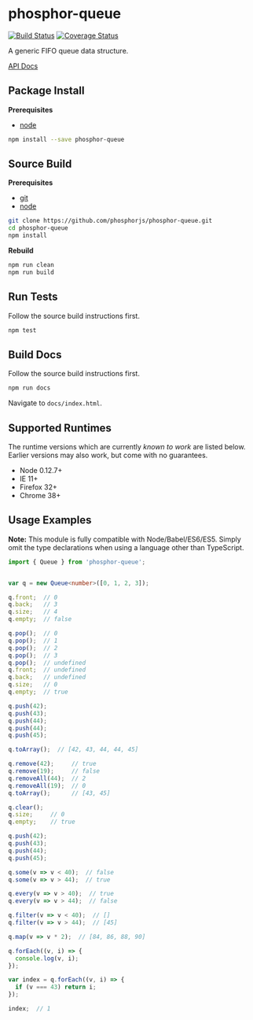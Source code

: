 phosphor-queue
==============

[![Build Status](https://travis-ci.org/phosphorjs/phosphor-queue.svg)](https://travis-ci.org/phosphorjs/phosphor-queue?branch=master)
[![Coverage Status](https://coveralls.io/repos/phosphorjs/phosphor-queue/badge.svg?branch=master&service=github)](https://coveralls.io/github/phosphorjs/phosphor-queue?branch=master)

A generic FIFO queue data structure.

[API Docs](http://phosphorjs.github.io/phosphor-queue/api/)


Package Install
---------------

**Prerequisites**
- [node](http://nodejs.org/)

```bash
npm install --save phosphor-queue
```


Source Build
------------

**Prerequisites**
- [git](http://git-scm.com/)
- [node](http://nodejs.org/)

```bash
git clone https://github.com/phosphorjs/phosphor-queue.git
cd phosphor-queue
npm install
```

**Rebuild**
```bash
npm run clean
npm run build
```


Run Tests
---------

Follow the source build instructions first.

```bash
npm test
```


Build Docs
----------

Follow the source build instructions first.

```bash
npm run docs
```

Navigate to `docs/index.html`.


Supported Runtimes
------------------

The runtime versions which are currently *known to work* are listed below.
Earlier versions may also work, but come with no guarantees.

- Node 0.12.7+
- IE 11+
- Firefox 32+
- Chrome 38+


Usage Examples
--------------

**Note:** This module is fully compatible with Node/Babel/ES6/ES5. Simply
omit the type declarations when using a language other than TypeScript.

```typescript
import { Queue } from 'phosphor-queue';


var q = new Queue<number>([0, 1, 2, 3]);

q.front;  // 0
q.back;   // 3
q.size;   // 4
q.empty;  // false

q.pop();  // 0
q.pop();  // 1
q.pop();  // 2
q.pop();  // 3
q.pop();  // undefined
q.front;  // undefined
q.back;   // undefined
q.size;   // 0
q.empty;  // true

q.push(42);
q.push(43);
q.push(44);
q.push(44);
q.push(45);

q.toArray();  // [42, 43, 44, 44, 45]

q.remove(42);     // true
q.remove(19);     // false
q.removeAll(44);  // 2
q.removeAll(19);  // 0
q.toArray();      // [43, 45]

q.clear();
q.size;     // 0
q.empty;    // true

q.push(42);
q.push(43);
q.push(44);
q.push(45);

q.some(v => v < 40);  // false
q.some(v => v > 44);  // true

q.every(v => v > 40);  // true
q.every(v => v > 44);  // false

q.filter(v => v < 40);  // []
q.filter(v => v > 44);  // [45]

q.map(v => v * 2);  // [84, 86, 88, 90]

q.forEach((v, i) => {
  console.log(v, i);
});

var index = q.forEach((v, i) => {
  if (v === 43) return i;
});

index;  // 1
```
